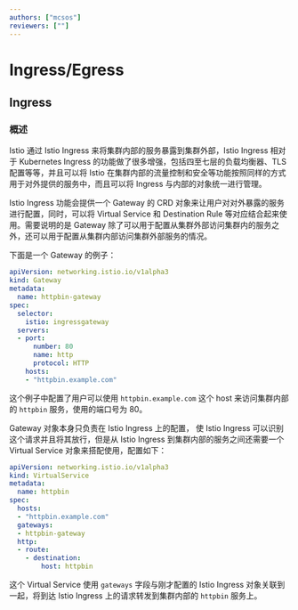 ```yaml
---
authors: ["mcsos"]
reviewers: [""]
---
```


# Ingress/Egress

## Ingress

### 概述

Istio 通过 Istio Ingress 来将集群内部的服务暴露到集群外部，Istio Ingress 相对于 Kubernetes Ingress 的功能做了很多增强，包括四至七层的负载均衡器、TLS配置等等，并且可以将 Istio 在集群内部的流量控制和安全等功能按照同样的方式用于对外提供的服务中，而且可以将 Ingress 与内部的对象统一进行管理。

Istio Ingress 功能会提供一个 Gateway 的 CRD 对象来让用户对对外暴露的服务进行配置，同时，可以将 Virtual Service 和 Destination Rule 等对应结合起来使用。需要说明的是 Gateway 除了可以用于配置从集群外部访问集群内的服务之外，还可以用于配置从集群内部访问集群外部服务的情况。

下面是一个 Gateway 的例子：

``` yaml
apiVersion: networking.istio.io/v1alpha3
kind: Gateway
metadata:
  name: httpbin-gateway
spec:
  selector:
    istio: ingressgateway
  servers:
  - port:
      number: 80
      name: http
      protocol: HTTP
    hosts:
    - "httpbin.example.com"
```

这个例子中配置了用户可以使用 `httpbin.example.com` 这个 host 来访问集群内部的 `httpbin` 服务，使用的端口号为 80。

Gateway 对象本身只负责在 Istio Ingress 上的配置， 使 Istio Ingress 可以识别这个请求并且将其放行，但是从 Istio Ingress 到集群内部的服务之间还需要一个 Virtual Service 对象来搭配使用，配置如下：

``` yaml
apiVersion: networking.istio.io/v1alpha3
kind: VirtualService
metadata:
  name: httpbin
spec:
  hosts:
  - "httpbin.example.com"
  gateways:
  - httpbin-gateway
  http:
  - route:
    - destination:
        host: httpbin
```

这个 Virtual Service 使用 `gateways` 字段与刚才配置的 Istio Ingress 对象关联到一起，将到达 Istio Ingress 上的请求转发到集群内部的 `httpbin` 服务上。
